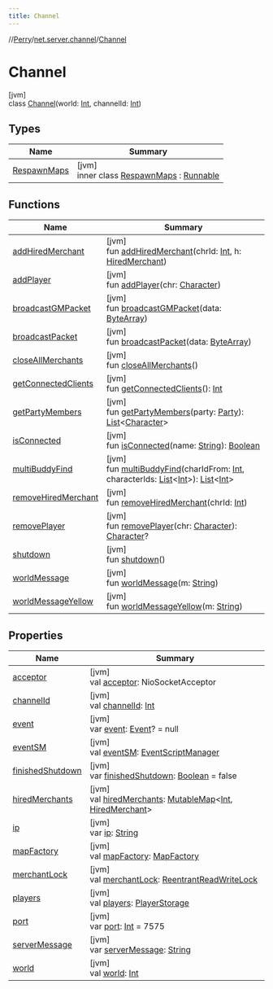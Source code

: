 ```yaml
---
title: Channel
---
```

//[Perry](../../../index.html)/[net.server.channel](../index.html)/[Channel](index.html)



# Channel



[jvm]\
class [Channel](index.html)(world: [Int](https://kotlinlang.org/api/latest/jvm/stdlib/kotlin/-int/index.html), channelId: [Int](https://kotlinlang.org/api/latest/jvm/stdlib/kotlin/-int/index.html))



## Types


| Name | Summary |
|---|---|
| [RespawnMaps](-respawn-maps/index.html) | [jvm]<br>inner class [RespawnMaps](-respawn-maps/index.html) : [Runnable](https://docs.oracle.com/javase/8/docs/api/java/lang/Runnable.html) |


## Functions


| Name | Summary |
|---|---|
| [addHiredMerchant](add-hired-merchant.html) | [jvm]<br>fun [addHiredMerchant](add-hired-merchant.html)(chrId: [Int](https://kotlinlang.org/api/latest/jvm/stdlib/kotlin/-int/index.html), h: [HiredMerchant](../../server.maps/-hired-merchant/index.html)) |
| [addPlayer](add-player.html) | [jvm]<br>fun [addPlayer](add-player.html)(chr: [Character](../../client/-character/index.html)) |
| [broadcastGMPacket](broadcast-g-m-packet.html) | [jvm]<br>fun [broadcastGMPacket](broadcast-g-m-packet.html)(data: [ByteArray](https://kotlinlang.org/api/latest/jvm/stdlib/kotlin/-byte-array/index.html)) |
| [broadcastPacket](broadcast-packet.html) | [jvm]<br>fun [broadcastPacket](broadcast-packet.html)(data: [ByteArray](https://kotlinlang.org/api/latest/jvm/stdlib/kotlin/-byte-array/index.html)) |
| [closeAllMerchants](close-all-merchants.html) | [jvm]<br>fun [closeAllMerchants](close-all-merchants.html)() |
| [getConnectedClients](get-connected-clients.html) | [jvm]<br>fun [getConnectedClients](get-connected-clients.html)(): [Int](https://kotlinlang.org/api/latest/jvm/stdlib/kotlin/-int/index.html) |
| [getPartyMembers](get-party-members.html) | [jvm]<br>fun [getPartyMembers](get-party-members.html)(party: [Party](../../net.server.world/-party/index.html)): [List](https://kotlinlang.org/api/latest/jvm/stdlib/kotlin.collections/-list/index.html)&lt;[Character](../../client/-character/index.html)&gt; |
| [isConnected](is-connected.html) | [jvm]<br>fun [isConnected](is-connected.html)(name: [String](https://kotlinlang.org/api/latest/jvm/stdlib/kotlin/-string/index.html)): [Boolean](https://kotlinlang.org/api/latest/jvm/stdlib/kotlin/-boolean/index.html) |
| [multiBuddyFind](multi-buddy-find.html) | [jvm]<br>fun [multiBuddyFind](multi-buddy-find.html)(charIdFrom: [Int](https://kotlinlang.org/api/latest/jvm/stdlib/kotlin/-int/index.html), characterIds: [List](https://kotlinlang.org/api/latest/jvm/stdlib/kotlin.collections/-list/index.html)&lt;[Int](https://kotlinlang.org/api/latest/jvm/stdlib/kotlin/-int/index.html)&gt;): [List](https://kotlinlang.org/api/latest/jvm/stdlib/kotlin.collections/-list/index.html)&lt;[Int](https://kotlinlang.org/api/latest/jvm/stdlib/kotlin/-int/index.html)&gt; |
| [removeHiredMerchant](remove-hired-merchant.html) | [jvm]<br>fun [removeHiredMerchant](remove-hired-merchant.html)(chrId: [Int](https://kotlinlang.org/api/latest/jvm/stdlib/kotlin/-int/index.html)) |
| [removePlayer](remove-player.html) | [jvm]<br>fun [removePlayer](remove-player.html)(chr: [Character](../../client/-character/index.html)): [Character](../../client/-character/index.html)? |
| [shutdown](shutdown.html) | [jvm]<br>fun [shutdown](shutdown.html)() |
| [worldMessage](world-message.html) | [jvm]<br>fun [worldMessage](world-message.html)(m: [String](https://kotlinlang.org/api/latest/jvm/stdlib/kotlin/-string/index.html)) |
| [worldMessageYellow](world-message-yellow.html) | [jvm]<br>fun [worldMessageYellow](world-message-yellow.html)(m: [String](https://kotlinlang.org/api/latest/jvm/stdlib/kotlin/-string/index.html)) |


## Properties


| Name | Summary |
|---|---|
| [acceptor](acceptor.html) | [jvm]<br>val [acceptor](acceptor.html): NioSocketAcceptor |
| [channelId](channel-id.html) | [jvm]<br>val [channelId](channel-id.html): [Int](https://kotlinlang.org/api/latest/jvm/stdlib/kotlin/-int/index.html) |
| [event](event.html) | [jvm]<br>var [event](event.html): [Event](../../server.events.gm/-event/index.html)? = null |
| [eventSM](event-s-m.html) | [jvm]<br>val [eventSM](event-s-m.html): [EventScriptManager](../../scripting.event/-event-script-manager/index.html) |
| [finishedShutdown](finished-shutdown.html) | [jvm]<br>var [finishedShutdown](finished-shutdown.html): [Boolean](https://kotlinlang.org/api/latest/jvm/stdlib/kotlin/-boolean/index.html) = false |
| [hiredMerchants](hired-merchants.html) | [jvm]<br>val [hiredMerchants](hired-merchants.html): [MutableMap](https://kotlinlang.org/api/latest/jvm/stdlib/kotlin.collections/-mutable-map/index.html)&lt;[Int](https://kotlinlang.org/api/latest/jvm/stdlib/kotlin/-int/index.html), [HiredMerchant](../../server.maps/-hired-merchant/index.html)&gt; |
| [ip](ip.html) | [jvm]<br>var [ip](ip.html): [String](https://kotlinlang.org/api/latest/jvm/stdlib/kotlin/-string/index.html) |
| [mapFactory](map-factory.html) | [jvm]<br>val [mapFactory](map-factory.html): [MapFactory](../../server.maps/-map-factory/index.html) |
| [merchantLock](merchant-lock.html) | [jvm]<br>val [merchantLock](merchant-lock.html): [ReentrantReadWriteLock](https://docs.oracle.com/javase/8/docs/api/java/util/concurrent/locks/ReentrantReadWriteLock.html) |
| [players](players.html) | [jvm]<br>val [players](players.html): [PlayerStorage](../../net.server/-player-storage/index.html) |
| [port](port.html) | [jvm]<br>var [port](port.html): [Int](https://kotlinlang.org/api/latest/jvm/stdlib/kotlin/-int/index.html) = 7575 |
| [serverMessage](server-message.html) | [jvm]<br>var [serverMessage](server-message.html): [String](https://kotlinlang.org/api/latest/jvm/stdlib/kotlin/-string/index.html) |
| [world](world.html) | [jvm]<br>val [world](world.html): [Int](https://kotlinlang.org/api/latest/jvm/stdlib/kotlin/-int/index.html) |

